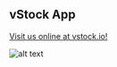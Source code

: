 ## vStock App

[Visit us online at vstock.io!](http://vstock.io/)

![alt text](http://vstock.io/assets/img/vstock%20logo/vstock-black.png "vStock Logo")
